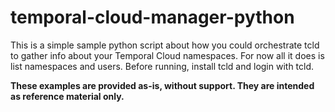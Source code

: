 # temporal-cloud-manager-python
This is a simple sample python script about how you could orchestrate tcld to gather info about your Temporal Cloud namespaces.
For now all it does is list namespaces and users.
Before running, install tcld and login with tcld.

**These examples are provided as-is, without support. They are intended as reference material only.**
